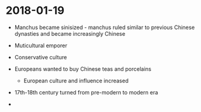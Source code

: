 # 2018-01-19


* Manchus became sinisized - manchus ruled similar to previous Chinese dynasties and became increasingly Chinese
* Muticultural emporer
* Conservative culture
* Europeans wanted to buy Chinese teas and porcelains 
  * European culture and influence increased

* 17th-18th century turned from pre-modern to modern era
* 